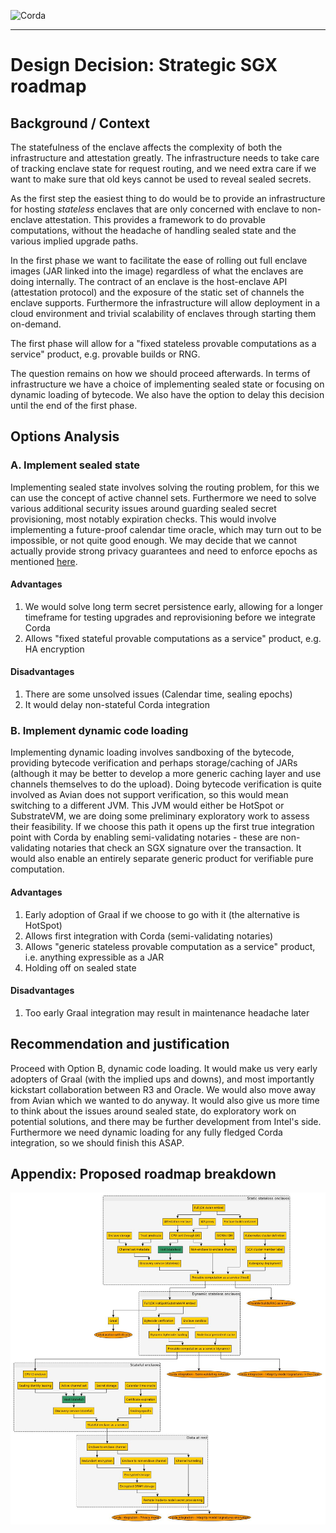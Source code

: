 ![Corda](https://www.corda.net/wp-content/uploads/2016/11/fg005_corda_b.png)

--------------------------------------------
Design Decision: Strategic SGX roadmap
============================================

## Background / Context

The statefulness of the enclave affects the complexity of both the infrastructure and attestation greatly.
The infrastructure needs to take care of tracking enclave state for request routing, and we need extra care if we want 
to make sure that old keys cannot be used to reveal sealed secrets.

As the first step the easiest thing to do would be to provide an infrastructure for hosting *stateless* enclaves that
are only concerned with enclave to non-enclave attestation. This provides a framework to do provable computations,
without the headache of handling sealed state and the various implied upgrade paths.

In the first phase we want to facilitate the ease of rolling out full enclave images (JAR linked into the image)
regardless of what the enclaves are doing internally. The contract of an enclave is the host-enclave API (attestation
protocol) and the exposure of the static set of channels the enclave supports. Furthermore the infrastructure will allow
deployment in a cloud environment and trivial scalability of enclaves through starting them on-demand.

The first phase will allow for a "fixed stateless provable computations as a service" product, e.g. provable builds or
RNG.

The question remains on how we should proceed afterwards. In terms of infrastructure we have a choice of implementing
sealed state or focusing on dynamic loading of bytecode. We also have the option to delay this decision until the end of
the first phase.

## Options Analysis

### A. Implement sealed state

Implementing sealed state involves solving the routing problem, for this we can use the concept of active channel sets.
Furthermore we need to solve various additional security issues around guarding sealed secret provisioning, most notably
expiration checks. This would involve implementing a future-proof calendar time oracle, which may turn out to be
impossible, or not quite good enough. We may decide that we cannot actually provide strong privacy guarantees and need
to enforce epochs as mentioned [here](../details/time.md).

#### Advantages

1. We would solve long term secret persistence early, allowing for a longer timeframe for testing upgrades and
   reprovisioning before we integrate Corda
2. Allows "fixed stateful provable computations as a service" product, e.g. HA encryption

#### Disadvantages

1. There are some unsolved issues (Calendar time, sealing epochs)
2. It would delay non-stateful Corda integration

### B. Implement dynamic code loading

Implementing dynamic loading involves sandboxing of the bytecode, providing bytecode verification and perhaps
storage/caching of JARs (although it may be better to develop a more generic caching layer and use channels themselves
to do the upload). Doing bytecode verification is quite involved as Avian does not support verification, so this
would mean switching to a different JVM. This JVM would either be HotSpot or SubstrateVM, we are doing some preliminary
exploratory work to assess their feasibility. If we choose this path it opens up the first true integration point with
Corda by enabling semi-validating notaries - these are non-validating notaries that check an SGX signature over the
transaction. It would also enable an entirely separate generic product for verifiable pure computation.

#### Advantages

1. Early adoption of Graal if we choose to go with it (the alternative is HotSpot)
2. ​Allows first integration with Corda (semi-validating notaries)
3. Allows "generic stateless provable computation as a service" product, i.e. anything expressible as a JAR
4. Holding off on sealed state

#### Disadvantages

1. Too early ​Graal integration may result in maintenance headache later

## Recommendation and justification

Proceed with Option B, dynamic code loading. It would make us very early adopters of Graal (with the implied ups and 
downs), and most importantly kickstart collaboration between R3 and Oracle. We would also move away from Avian which we 
wanted to do anyway. It would also give us more time to think about the issues around sealed state, do exploratory work
on potential solutions, and there may be further development from Intel's side. Furthermore we need dynamic loading for
any fully fledged Corda integration, so we should finish this ASAP.

## Appendix: Proposed roadmap breakdown

![Dynamic code loading first](roadmap-dynamic.jpg)